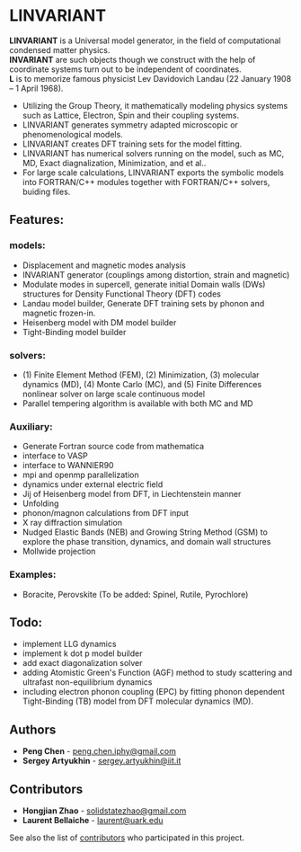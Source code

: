 # LINVARIANT
**LINVARIANT** is a Universal model generator, in the field of computational condensed matter physics. <br />
**INVARIANT** are such objects though we construct with the help of coordinate systems turn out to be independent of coordinates. <br />
**L** is to memorize famous physicist Lev Davidovich Landau (22 January 1908 – 1 April 1968). <br />
- Utilizing the Group Theory, it mathematically modeling physics systems such as Lattice, Electron, Spin and their coupling systems.
- LINVARIANT generates symmetry adapted microscopic or phenomenological models.
- LINVARIANT creates DFT training sets for the model fitting.
- LINVARIANT has numerical solvers running on the model, such as MC, MD, Exact diagnalization, Minimization, and et al..
- For large scale calculations, LINVARIANT exports the symbolic models into FORTRAN/C++ modules together with FORTRAN/C++ solvers, buiding files.
## Features:
### models:
- Displacement and magnetic modes analysis
- INVARIANT generator (couplings among distortion, strain and magnetic)
- Modulate modes in supercell, generate initial Domain walls (DWs) structures for Density Functional Theory (DFT) codes
- Landau model builder, Generate DFT training sets by phonon and magnetic frozen-in.
- Heisenberg model with DM model builder
- Tight-Binding model builder
### solvers:
- (1) Finite Element Method (FEM), (2) Minimization, (3) molecular dynamics (MD), (4) Monte Carlo (MC), and (5) Finite Differences nonlinear solver on large scale continuous model
- Parallel tempering algorithm is available with both MC and MD
### Auxiliary:
- Generate Fortran source code from mathematica
- interface to VASP
- interface to WANNIER90
- mpi and openmp parallelization
- dynamics under external electric field
- Jij of Heisenberg model from DFT, in Liechtenstein manner
- Unfolding
- phonon/magnon calculations from DFT input
- X ray diffraction simulation
- Nudged Elastic Bands (NEB) and Growing String Method (GSM) to explore the phase transition, dynamics, and domain wall structures
- Mollwide projection
### Examples:
- Boracite, Perovskite (To be added: Spinel, Rutile, Pyrochlore)
## Todo:
- implement LLG dynamics
- implement k dot p model builder
- add exact diagonalization solver
- adding Atomistic Green's Function (AGF) method to study scattering and ultrafast non-equilibrium dynamics
- including electron phonon coupling (EPC) by fitting phonon dependent Tight-Binding (TB) model from DFT molecular dynamics (MD).
## Authors
* **Peng Chen** - peng.chen.iphy@gmail.com
* **Sergey Artyukhin** - sergey.artyukhin@iit.it  <br />
## Contributors
* **Hongjian Zhao** - solidstatezhao@gmail.com
* **Laurent Bellaiche** - laurent@uark.edu

See also the list of [contributors](https://github.com/PaulChern/LINVARIANT/contributors) who participated in this project.
